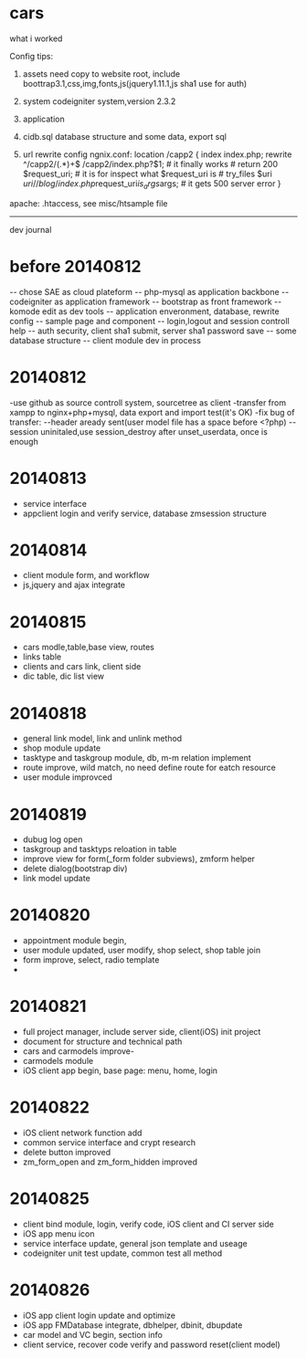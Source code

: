 cars
====

what i worked

Config tips:
1. assets 
need copy to website root, include boottrap3.1,css,img,fonts,js(jquery1.11.1,js sha1 use for auth)

2. system 
codeigniter system,version 2.3.2

3. application


4. cidb.sql
database structure and some data, export sql

5. url rewrite config
ngnix.conf:
location /capp2 {
            index index.php;
            rewrite ^/capp2/(.*)+$ /capp2/index.php?$1; # it finally works
            # return 200 $request_uri; # it is for inspect what $request_uri is
            # try_files $uri $uri/ /blog/index.php$request_uri$is_args$args; # it gets 500 server error
}

apache:
.htaccess, see misc/htsample file 


-------------------------------------------------------------------------
dev journal
# before 20140812
-- chose SAE as cloud plateform
-- php-mysql as application backbone
-- codeigniter as application framework
-- bootstrap as front framework
-- komode edit as dev tools
-- application enveronment, database, rewrite config
-- sample page and component
-- login,logout and session controll help
-- auth security, client sha1 submit, server sha1 password save
-- some database structure
-- client module dev in process

# 20140812
-use github as source controll system, sourcetree as client
-transfer from xampp to nginx+php+mysql, data export and import test(it's OK)
-fix bug of transfer:
--header aready sent(user model file has a space before <?php)
--session uninitaled,use session_destroy after unset_userdata, once is enough


# 20140813
- service interface
- appclient login and verify service, database zmsession structure

# 20140814
- client module form, and workflow
- js,jquery and ajax integrate

# 20140815
- cars modle,table,base view, routes
- links table
- clients and cars link, client side
- dic table, dic list view

# 20140818
- general link model, link and unlink method
- shop module update
- tasktype and taskgroup module, db, m-m relation implement
- route improve, wild match, no need define route for eatch resource
- user module improvced

# 20140819
- dubug log open
- taskgroup and tasktyps reloation in table
- improve view for form(_form folder subviews), zmform helper
- delete dialog(bootstrap div) 
- link model update

# 20140820
- appointment module begin, 
- user module updated, user modify, shop select, shop table join
- form improve, select, radio template
-

# 20140821
- full project manager, include server side, client(iOS) init project
- document for structure and technical path
- cars and carmodels improve-
- carmodels module
- iOS client app begin, base page: menu, home, login

# 20140822
- iOS client network function add
- common service interface and crypt research
- delete button improved
- zm_form_open and zm_form_hidden improved

# 20140825
- client bind module, login, verify code, iOS client and CI server side
- iOS app menu icon
- service interface update, general json template and useage
- codeigniter unit test update, common test all method


# 20140826
- iOS app client login update and optimize
- iOS app FMDatabase integrate, dbhelper, dbinit, dbupdate
- car model and VC begin, section info
- client service, recover code verify and password reset(client model)







